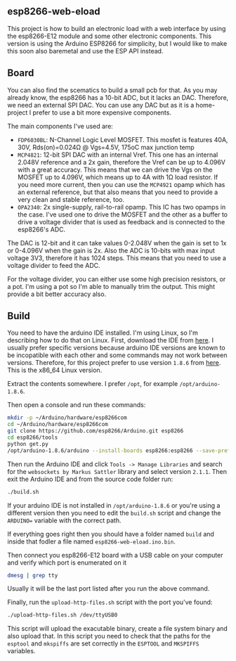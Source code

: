esp8266-web-eload
---
This project is how to build an electronic load with a web interface
by using the esp8266-E12 module and some other electronic components.
This version is using the Arduino ESP8266 for simplicity, but I would
like to make this soon also baremetal and use the ESP API instead.

## Board
You can also find the scematics to build a small pcb for that.
As you may already know, the esp8266 has a 10-bit ADC, but it lacks
an DAC. Therefore, we need an external SPI DAC. You can use any DAC
but as it is a home-project I prefer to use a bit more expensive
components.

The main components I've used are:
* `FDP6030BL`: N-Channel Logic Level MOSFET. This mosfet is features
40A, 30V, Rds(on)=0.024Ω @ Vgs=4.5V, 175oC max junction temp
* `MCP4821`: 12-bit SPI DAC with an internal Vref. This one has an
internal 2.048V reference and a 2x gain, therefore the Vref can be
up to 4.096V with a great accuracy. This means that we can drive the
Vgs on the MOSFET up to 4.096V, which means up to 4A with 1Ω load
resistor. If you need more current, then you can use the `MCP4921`
opamp which has an external reference, but that also means that you
need to provide a very clean and stable reference, too.
* `OPA2340`: 2x single-supply, rail-to-rail opamp. This IC has two
opamps in the case. I've used one to drive the MOSFET and the other
as a buffer to drive a voltage divider that is used as feedback and
is connected to the esp8266's ADC.

The DAC is 12-bit and it can take values 0-2.048V when the gain
is set to 1x or 0-4.096V when the gain is 2x. Also the ADC is 10-bits
with max input voltage 3V3, therefore it has 1024 steps. This means
that you need to use a voltage divider to feed the ADC.

For the voltage divider, you can either use some high precision resistors,
or a pot. I'm using a pot so I'm able to manually trim the output.
This might provide a bit better accuracy also.

## Build
You need to have the arduino IDE installed. I'm using Linux, so I'm
describing how to do that on Linux. First, download the IDE from
[here](https://www.arduino.cc/en/Main/Software). I usually prefer
specific versions because arduino IDE versions are known to be
incopatible with each other and some commands may not work between
versions. Therefore, for this project prefer to use version `1.8.6`
from [here](https://www.arduino.cc/download_handler.php?f=/arduino-1.8.6-linux64.tar.xz).
This is the x86_64 Linux version.

Extract the contents somewhere. I prefer `/opt`, for example
`/opt/arduino-1.8.6`.

Then open a console and run these commands:
```sh
mkdir -p ~/Arduino/hardware/esp8266com
cd ~/Arduino/hardware/esp8266com
git clone https://github.com/esp8266/Arduino.git esp8266
cd esp8266/tools
python get.py
/opt/arduino-1.8.6/arduino --install-boards esp8266:esp8266 --save-prefs
```

Then run the Arduino IDE and click `Tools -> Manage Libraries` and search
for the `websockets by Markus Sattler` library and select version `2.1.1`.
Then exit the Arduino IDE and from the source code folder run:
```sh
./build.sh
```

If your arduino IDE is not installed in `/opt/arduino-1.8.6` or you're
using a different version then you need to edit the `build.sh` script
and change the `ARDUINO=` variable with the correct path.

If everything goes right then you should have a folder named `build` and
inside that fodler a file named `esp8266-web-eload.ino.bin`.

Then connect you esp8266-E12 board with a USB cable on your computer and
verify which port is enumerated on it
```sh
dmesg | grep tty
```

Usually it will be the last port listed after you run the above command.

Finally, run the `upload-http-files.sh` script with the port you've found:
```sh
./upload-http-files.sh /dev/ttyUSB0
```

This script will upload the exacutable binary, create a file system binary
and also upload that. In this script you need to check that the paths for
the `esptool` and `mkspiffs` are set correctly in the `ESPTOOL` and `MKSPIFFS`
variables.
